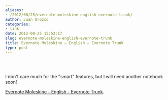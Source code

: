 ```yaml
---
aliases:
- /2012/08/25/evernote-moleskine-english-evernote-trunk/
author: Juan Orozco
categories:
- link
date: 2012-08-25 15:53:17
slug: evernote-moleskine-english-evernote-trunk
title: Evernote Moleskine – English – Evernote Trunk
type: post
---
```


&nbsp;

<p style="text-align:center;">
  <a href="http://trunk.evernote.com/gear/evernote-moleskine"><img src='http://juanthedesigner.files.wordpress.com/2012/08/6287943768d3d8ae518a453f15e086df_300_199_c1.png?w=580' alt='' data-recalc-dims="1" /></a>
</p>

<p style="text-align:left;">
  I don't care much for the "smart" features, but I will need another notebook soon!
</p>

[Evernote Moleskine - English - Evernote Trunk][1].

[1]: http://trunk.evernote.com/gear/evernote-moleskine
